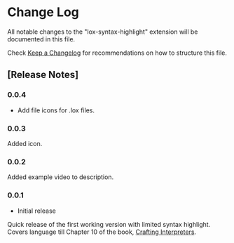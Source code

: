 # Change Log

All notable changes to the "lox-syntax-highlight" extension will be documented in this file.

Check [Keep a Changelog](http://keepachangelog.com/) for recommendations on how to structure this file.

## [Release Notes]

### 0.0.4

- Add file icons for .lox files.

### 0.0.3

Added icon.

### 0.0.2

Added example video to description.

### 0.0.1

- Initial release

Quick release of the first working version with limited syntax highlight.
Covers language till Chapter 10 of the book, [Crafting Interpreters](https://craftinginterpreters.com/).